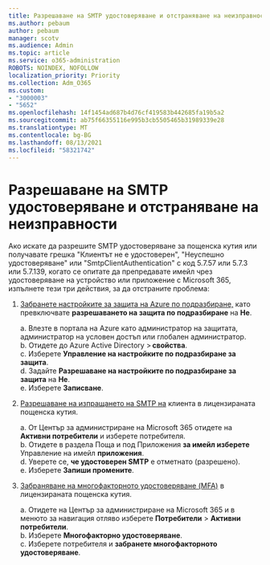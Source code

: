 ```yaml
---
title: Разрешаване на SMTP удостоверяване и отстраняване на неизправности
ms.author: pebaum
author: pebaum
manager: scotv
ms.audience: Admin
ms.topic: article
ms.service: o365-administration
ROBOTS: NOINDEX, NOFOLLOW
localization_priority: Priority
ms.collection: Adm_O365
ms.custom:
- "3000003"
- "5652"
ms.openlocfilehash: 14f1454ad687b4d76cf419583b442685fa19b5a2
ms.sourcegitcommit: ab75f66355116e995b3cb5505465b31989339e28
ms.translationtype: MT
ms.contentlocale: bg-BG
ms.lasthandoff: 08/13/2021
ms.locfileid: "58321742"
---
```

# <a name="enable-smtp-authentication-and-troubleshooting"></a>Разрешаване на SMTP удостоверяване и отстраняване на неизправности

Ако искате да разрешите SMTP удостоверяване за пощенска кутия или получавате грешка "Клиентът не е удостоверен", "Неуспешно удостоверяване" или "SmtpClientAuthentication" с код 5.7.57 или 5.7.3 или 5.7.139, когато се опитате да препредавате имейл чрез удостоверяване на устройство или приложение с Microsoft 365, изпълнете тези три действия, за да отстраните проблема:

1. [Забранете настройките за защита на Azure по подразбиране,](https://docs.microsoft.com/azure/active-directory/fundamentals/concept-fundamentals-security-defaults) като превключвате **разрешаването на защита по подразбиране** на **Не**.

    a. Влезте в портала на Azure като администратор на защитата, администратор на условен достъп или глобален администратор.<BR/>
    b. Отидете до Azure Active Directory > **свойства**.<BR/>
    c. Изберете **Управление на настройките по подразбиране за защита**.<BR/>
    d. Задайте **Разрешаване на настройките по подразбиране за защита** на **Не**.<BR/>
    e. Изберете **Записване**.

2. [Разрешаване на изпращането на SMTP на](https://docs.microsoft.com/exchange/clients-and-mobile-in-exchange-online/authenticated-client-smtp-submission#enable-smtp-auth-for-specific-mailboxes) клиента в лицензираната пощенска кутия.

    a. От Център за администриране на Microsoft 365 отидете на **Активни потребители** и изберете потребителя.<BR/>
    b. Отидете в раздела Поща и под Приложения **за имейл изберете** Управление на имейл **приложения**.<BR/>
    d. Уверете се, **че удостоверен SMTP** е отметнато (разрешено).<BR/>
    e. Изберете **Запиши промените**.<BR/>

3. [Забраняване на многофакторното удостоверяване (MFA)](https://docs.microsoft.com/microsoft-365/admin/security-and-compliance/set-up-multi-factor-authentication#turn-off-legacy-per-user-mfa) в лицензираната пощенска кутия.

    a. Отидете на Център за администриране на Microsoft 365 и в менюто за навигация отляво изберете **Потребители**  >  **Активни потребители**.<BR/>
    b. Изберете **Многофакторно удостоверяване**.<BR/>
    c. Изберете потребителя и **забранете многофакторното удостоверяване**.<BR/>
